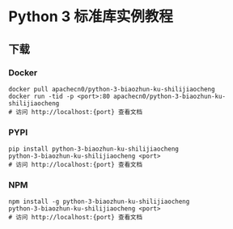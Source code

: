 # Python 3 标准库实例教程

## 下载

### Docker

```
docker pull apachecn0/python-3-biaozhun-ku-shilijiaocheng
docker run -tid -p <port>:80 apachecn0/python-3-biaozhun-ku-shilijiaocheng
# 访问 http://localhost:{port} 查看文档
```

### PYPI

```
pip install python-3-biaozhun-ku-shilijiaocheng
python-3-biaozhun-ku-shilijiaocheng <port>
# 访问 http://localhost:{port} 查看文档
```

### NPM

```
npm install -g python-3-biaozhun-ku-shilijiaocheng
python-3-biaozhun-ku-shilijiaocheng <port>
# 访问 http://localhost:{port} 查看文档
```